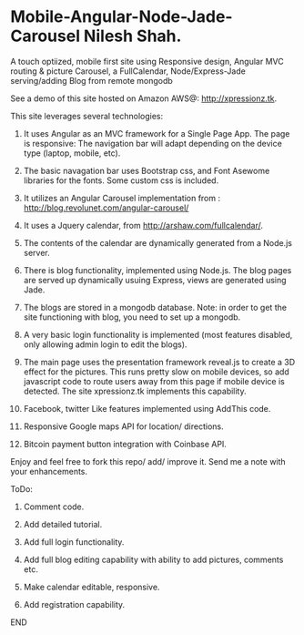 Mobile-Angular-Node-Jade-Carousel
Nilesh Shah.
=================================

A touch optiized, mobile first site using Responsive design, Angular MVC routing &amp; picture Carousel, a FullCalendar, Node/Express-Jade serving/adding Blog from remote mongodb

See a demo of this site hosted on Amazon AWS@:
http://xpressionz.tk. 

This site leverages several technologies:
1. It uses Angular as an MVC framework for a Single Page App. The page is responsive: The navigation bar will adapt depending on the device type (laptop, mobile, etc).

2. The basic navagation bar uses Bootstrap css, and Font Asewome libraries for the fonts. Some custom css is included.

2. It utilizes an Angular Carousel implementation from : 
http://blog.revolunet.com/angular-carousel/

3. It uses a Jquery calendar, from http://arshaw.com/fullcalendar/.

4. The contents of the calendar are dynamically generated from a Node.js server.

5. There is blog functionality, implemented using Node.js. The blog pages are served up dynamically usuing Express, views are generated using Jade.

6. The blogs are stored in a mongodb database. Note: in order to get the site functioning with blog, you need to set up a mongodb.

7. A very basic login functionality is implemented (most features disabled, only allowing admin login to edit the blogs).

8. The main page uses the presentation framework reveal.js to create a 3D effect for the pictures. This runs pretty slow on mobile devices, so add javascript code to route users away from this page if mobile device is detected. The site xpressionz.tk implements this capability.

9. Facebook, twitter Like features implemented using AddThis code.

10. Responsive Google maps API for location/ directions.

11. Bitcoin payment button integration with Coinbase API.

Enjoy and feel free to fork this repo/ add/ improve it. Send me a note with your enhancements.

ToDo:
1. Comment code.

2. Add detailed tutorial.

3. Add full login functionality.

4. Add full blog editing capability with ability to add pictures, comments etc.

5. Make calendar editable, responsive.

6. Add registration capability.

END
